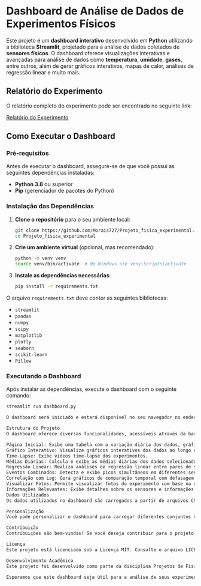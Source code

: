 # Dashboard de Análise de Dados de Experimentos Físicos

Este projeto é um **dashboard interativo** desenvolvido em **Python** utilizando a biblioteca **Streamlit**, projetado para a análise de dados coletados de **sensores físicos**. O dashboard oferece visualizações interativas e avançadas para análise de dados como **temperatura**, **umidade**, **gases**, entre outros, além de gerar gráficos interativos, mapas de calor, análises de regressão linear e muito mais.

## Relatório do Experimento

O relatório completo do experimento pode ser encontrado no seguinte link:

[Relatório do Experimento](https://projetosfisicaexperimental.blogspot.com/2025/02/freshness-de-alimentos-pereciveis_10.html)

## Como Executar o Dashboard

### Pré-requisitos

Antes de executar o dashboard, assegure-se de que você possui as seguintes dependências instaladas:

- **Python 3.8** ou superior
- **Pip** (gerenciador de pacotes do Python)

### Instalação das Dependências

1. **Clone o repositório** para o seu ambiente local:

    ```bash
    git clone https://github.com/Morais727/Projeto_fisica_experimental.git
    cd Projeto_fisica_experimental
    ```

2. **Crie um ambiente virtual** (opcional, mas recomendado):

    ```bash
    python -m venv venv
    source venv/bin/activate  # No Windows use venv\Scripts\activate
    ```

3. **Instale as dependências necessárias**:

    ```bash
    pip install -r requirements.txt
    ```

O arquivo `requirements.txt` deve conter as seguintes bibliotecas:

- `streamlit`
- `pandas`
- `numpy`
- `scipy`
- `matplotlib`
- `plotly`
- `seaborn`
- `scikit-learn`
- `Pillow`

### Executando o Dashboard

Após instalar as dependências, execute o dashboard com o seguinte comando:

```bash
streamlit run dashboard.py

O dashboard será iniciado e estará disponível no seu navegador no endereço: http://localhost:8501.

Estrutura do Projeto
O dashboard oferece diversas funcionalidades, acessíveis através da barra lateral:

Página Inicial: Exibe uma tabela com a variação diária dos dados, gráficos não interativos e um mapa de calor da correlação entre os sensores.
Gráfico Interativo: Visualize gráficos interativos dos dados ao longo do tempo.
Time-Lapse: Exibe vídeos time-lapse dos experimentos.
Médias Diárias: Calcula e exibe as médias diárias dos dados selecionados.
Regressão Linear: Realiza análises de regressão linear entre pares de sensores.
Eventos Combinados: Detecta e exibe picos simultâneos em diferentes sensores.
Correlação com Lag: Gera gráficos de comparação temporal com defasagem entre sensores.
Visualizar Fotos: Permite visualizar fotos do experimento com base na data e hora selecionadas.
Informações Relevantes: Exibe detalhes sobre os sensores e informações sobre o experimento.
Dados Utilizados
Os dados utilizados no dashboard são carregados a partir de arquivos CSV, que podem ser locais ou obtidos via URL de uma planilha do Google Sheets. O código também integra dados meteorológicos do INMET, enriquecendo a análise com informações adicionais.

Personalização
Você pode personalizar o dashboard para carregar diferentes conjuntos de dados ou ajustar suas funcionalidades conforme necessário. Para isso, basta modificar o código para carregar os dados desejados e ajustar as funções de análise e visualização de acordo com os novos dados.

Contribuição
Contribuições são bem-vindas! Se você deseja contribuir para o projeto, sinta-se à vontade para abrir issues ou enviar pull requests. A colaboração é fundamental para o crescimento do projeto.

Licença
Este projeto está licenciado sob a Licença MIT. Consulte o arquivo LICENSE para mais detalhes.

Desenvolvimento Acadêmico
Este projeto foi desenvolvido como parte da disciplina Projetos de Física Experimental I da UFLA (Universidade Federal de Lavras) no ano de 2024/2.

Esperamos que este dashboard seja útil para a análise de seus experimentos físicos. Se tiver dúvidas ou sugestões, não hesite em entrar em contato!

